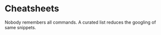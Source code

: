 # Cheatsheets

Nobody remembers all commands.
A curated list reduces the googling of same snippets.
